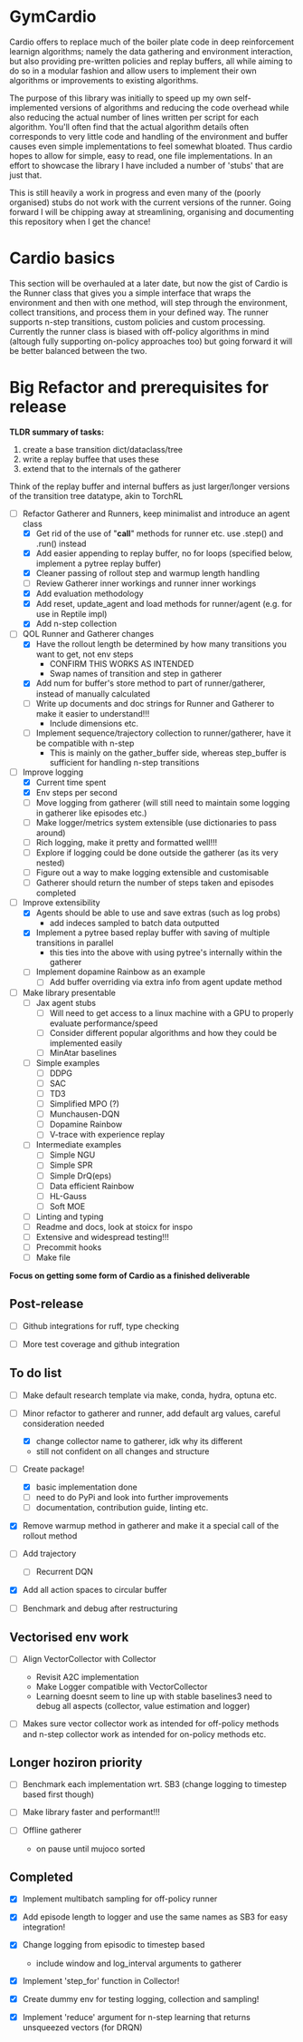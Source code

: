 # GymCardio
Cardio offers to replace much of the boiler plate code in deep reinforcement learnign algorithms; namely the data gathering and environment interaction, but also providing pre-written policies and replay buffers, all while aiming to do so in a modular fashion and allow users to implement their own algorithms or improvements to existing algorithms.

The purpose of this library was initially to speed up my own self-implemented versions of algorithms and reducing the code overhead while also reducing the actual number of lines written per script for each algorithm. You'll often find that the actual algorithm details often corresponds to very little code and handling of the environment and buffer causes even simple implementations to feel somewhat bloated. Thus cardio hopes to allow for simple, easy to read, one file implementations. In an effort to showcase the library I have included a number of 'stubs' that are just that.

This is still heavily a work in progress and even many of the (poorly organised) stubs do not work with the current versions of the runner. Going forward I will be chipping away at streamlining, organising and documenting this repository when I get the chance!

# Cardio basics
This section will be overhauled at a later date, but now the gist of Cardio is the Runner class that gives you a simple interface that wraps the environment and then with one method, will step through the environment, collect transitions, and process them in your defined way. The runner supports n-step transitions, custom policies and custom processing. Currently the runner class is biased with off-policy algorithms in mind (altough fully supporting on-policy approaches too) but going forward it will be better balanced between the two.

# Big Refactor and prerequisites for release

__TLDR summary of tasks:__
1. create a base transition dict/dataclass/tree
2. write a replay buffee that uses these
3. extend that to the internals of the gatherer

Think of the replay buffer and internal buffers as just larger/longer versions of the transition tree datatype, akin to TorchRL

* [ ] Refactor Gatherer and Runners, keep minimalist and introduce an agent class
  * [x] Get rid of the use of "__call__" methods for runner etc. use .step() and .run() instead
  * [x] Add easier appending to replay buffer, no for loops (specified below, implement a pytree replay buffer)
  * [x] Cleaner passing of rollout step and warmup length handling
  * [ ] Review Gatherer inner workings and runner inner workings
  * [x] Add evaluation methodology
  * [x] Add reset, update_agent and load methods for runner/agent (e.g. for use in Reptile impl)
  * [x] Add n-step collection

* [ ] QOL Runner and Gatherer changes
  * [x] Have the rollout length be determined by how many transitions you want to get, not env steps
    * CONFIRM THIS WORKS AS INTENDED
    * Swap names of transition and step in gatherer
  * [x] Add num for buffer's store method to part of runner/gatherer, instead of manually calculated
  * [ ] Write up documents and doc strings for Runner and Gatherer to make it easier to understand!!! 
    * Include dimensions etc.
  * [ ] Implement sequence/trajectory collection to runner/gatherer, have it be compatible with n-step
    * This is mainly on the gather_buffer side, whereas step_buffer is sufficient for handling n-step transitions

* [ ] Improve logging
  * [x] Current time spent
  * [x] Env steps per second
  * [ ] Move logging from gatherer (will still need to maintain some logging in gatherer like episodes etc.)
  * [ ] Make logger/metrics system extensible (use dictionaries to pass around)
  * [ ] Rich logging, make it pretty and formatted well!!!
  * [ ] Explore if logging could be done outside the gatherer (as its very nested)
  * [ ] Figure out a way to make logging extensible and customisable
  * [ ] Gatherer should return the number of steps taken and episodes completed

* [ ] Improve extensibility
  * [x] Agents should be able to use and save extras (such as log probs)
    * add indeces sampled to batch data outputted
  * [x] Implement a pytree based replay buffer with saving of multiple transitions in parallel
    * this ties into the above with using pytree's internally within the gatherer
  * [ ] Implement dopamine Rainbow as an example
    * [ ] Add buffer overriding via extra info from agent update method

* [ ] Make library presentable
  * [ ] Jax agent stubs
    * [ ] Will need to get access to a linux machine with a GPU to properly evaluate performance/speed
    * [ ] Consider different popular algorithms and how they could be implemented easily
    * [ ] MinAtar baselines
  * [ ] Simple examples
    * [ ] DDPG
    * [ ] SAC
    * [ ] TD3
    * [ ] Simplified MPO (?)
    * [ ] Munchausen-DQN
    * [ ] Dopamine Rainbow
    * [ ] V-trace with experience replay
  * [ ] Intermediate examples
    * [ ] Simple NGU
    * [ ] Simple SPR
    * [ ] Simple DrQ(eps)
    * [ ] Data efficient Rainbow
    * [ ] HL-Gauss
    * [ ] Soft MOE
  * [ ] Linting and typing
  * [ ] Readme and docs, look at stoicx for inspo
  * [ ] Extensive and widespread testing!!!
  * [ ] Precommit hooks
  * [ ] Make file

__Focus on getting some form of Cardio as a finished deliverable__

## Post-release
* [ ] Github integrations for ruff, type checking
* [ ] More test coverage and github integration


## To do list

* [ ] Make default research template via make, conda, hydra, optuna etc.

* [ ] Minor refactor to gatherer and runner, add default arg values, careful consideration needed
  * [x] change collector name to gatherer, idk why its different
  * still not confident on all changes and structure

* [ ] Create package!
  * [x] basic implementation done
  * [ ] need to do PyPi and look into further improvements
  * [ ] documentation, contribution guide, linting etc.

* [x] Remove warmup method in gatherer and make it a special call of the rollout method

* [ ] Add trajectory 
  * [ ] Recurrent DQN

* [x] Add all action spaces to circular buffer

* [ ] Benchmark and debug after restructuring


## Vectorised env work
* [ ] Align VectorCollector with Collector
  * Revisit A2C implementation
  * Make Logger compatible with VectorCollector
  * Learning doesnt seem to line up with stable baselines3 need to debug all aspects (collector, value estimation and logger)

* [ ] Makes sure vector collector work as intended for off-policy methods and n-step collector work as intended for on-policy methods etc.

## Longer hoziron priority
* [ ] Benchmark each implementation wrt. SB3 (change logging to timestep based first though)

* [ ] Make library faster and performant!!!

* [ ] Offline gatherer
  * on pause until mujoco sorted
 
## Completed
* [x] Implement multibatch sampling for off-policy runner

* [x] Add episode length to logger and use the same names as SB3 for easy integration!

* [x] Change logging from episodic to timestep based
  * include window and log_interval arguments to gatherer

* [x] Implement 'step_for' function in Collector!

* [x] Create dummy env for testing logging, collection and sampling!

* [x] Implement 'reduce' argument for n-step learning that returns unsqueezed vectors (for DRQN)